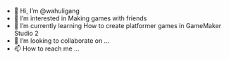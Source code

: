 - 👋 Hi, I’m @wahuligang
- 👀 I’m interested in Making games with friends
- 🌱 I’m currently learning How to create platformer games in GameMaker Studio 2
- 💞️ I’m looking to collaborate on ...
- 📫 How to reach me ... 

<!---
wahuligang/wahuligang is a ✨ special ✨ repository because its `README.md` (this file) appears on your GitHub profile.
You can click the Preview link to take a look at your changes.
--->
